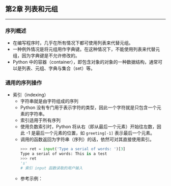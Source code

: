 ## 第2章 列表和元组

-----

### 序列概述
- 在编写程序时，几乎在所有情况下都可使用列表来代替元组。
- 一种例外情况是将元组用作字典键。在这种情况下，不能使用列表来代替元组，因为字典键是不允许修改的。
- Python 中的容器（container），即包含对象的对象的一种数据结构，通常可以是列表、元组、字典与集合（set）等。

### 通用的序列操作
- 索引（indexing）
  - 字符串就是由字符组成的序列
  - Python 没有专门用于表示字符的类型，因此一个字符就是只包含一个元素的字符串。
  - 索引适用于所有序列
  - 使用负数索引时，Python 将从右（即从最后一个元素）开始往左数，因此 -1 是最后一个元素的位置，如 `greeting[-1]` 表示最后一个元素。
  - 调用的函数返回为字符串（序列）的话，依然可对其直接使用索引。
    ```python
    >>> ret = input('Type a serial of words: ')[3]
    Type a serial of words: This is a test
    >>> ret
    's'
    # 索引 input 函数读取的用户输入
    ```
  - 参考示例：
